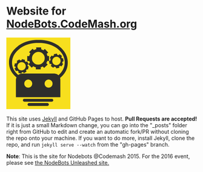 # Website for [NodeBots.CodeMash.org](http://nodebots.codemash.org)

![NodeBots CodeMash logo](assets/nodebots.codemash.final.png)

This site uses [Jekyll](http://jekyllrb.com/) and GitHub Pages to host.  **Pull Requests are accepted!**  If it is just a small Markdown change, you can go into the "_posts" folder right from GitHub to edit and create an automatic fork/PR without cloning the repo onto your machine.  If you want to do more, install Jekyll, clone the repo, and run `jekyll serve --watch` from the "gh-pages" branch.

**Note**: This is the site for Nodebots @Codemash 2015.  For the 2016 event, please see [the NodeBots Unleashed site.](https://github.com/CareEvolution/nodebots-unleashed-codemash-docs)
